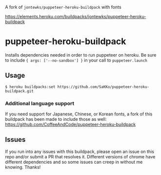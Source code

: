 A fork of `jontewks/puppeteer-heroku-buildpack` with fonts

https://elements.heroku.com/buildpacks/jontewks/puppeteer-heroku-buildpack

# puppeteer-heroku-buildpack

Installs dependencies needed in order to run puppeteer on heroku. Be sure to include `{ args: ['--no-sandbox'] }` in your call to `puppeteer.launch`

## Usage

```sh-session
$ heroku buildpacks:set https://github.com/SaKKo/puppeteer-heroku-buildpack.git
```

### Additional language support

If you need support for Japanese, Chinese, or Korean fonts, a fork of this buildpack has been made to include those as well: https://github.com/CoffeeAndCode/puppeteer-heroku-buildpack

## Issues

If you run into any issues with this buildpack, please open an issue on this repo and/or submit a PR that resolves it. Different versions of chrome have different dependencies and so some issues can creep in without me knowing. Thanks!
